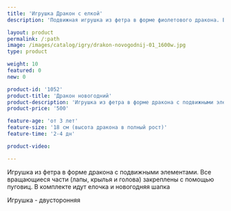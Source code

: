 ```yaml
---
title: 'Игрушка Дракон с елкой'
description: 'Подвижная игрушка из фетра в форме фиолетового дракона. В комплекте идут елочка и новогодняя шапка. У дракона вращаются лапы, крылья и голова. Игрушка - двусторонняя'

layout: product
permalink: /:path
image: /images/catalog/igry/drakon-novogodnij-01_1600w.jpg
type: product

weight: 10
featured: 0
new: 0

product-id: '1052'
product-title: 'Дракон новогодний'
product-description: 'Игрушка из фетра в форме дракона с подвижными элементами. Все вращающиеся части (лапы, крылья и голова) закреплены с помощью пуговиц. В комплекте идут елочка и новогодняя шапка<br /><br />Игрушка - двусторонняя'
product-price: '500'

feature-age: 'от 3 лет'
feature-size: '18 см (высота дракона в полный рост)'
feature-time: '2-4 дн'

product-video: 

---
```

Игрушка из фетра в форме дракона с подвижными элементами. Все вращающиеся части (лапы, крылья и голова) закреплены с помощью пуговиц. В комплекте идут елочка и новогодняя шапка

Игрушка - двусторонняя